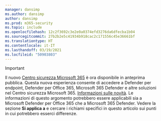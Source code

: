 ```yaml
---
manager: dansimp
ms.author: dansimp
author: dansimp
ms.prod: m365-security
ms.topic: include
ms.openlocfilehash: 12c2f3692c3e2e0a0374efd3276da6dfecba1b04
ms.sourcegitcommit: 27b2b2e5c41934b918cac2c171556c45e36661bf
ms.translationtype: HT
ms.contentlocale: it-IT
ms.lasthandoff: 03/19/2021
ms.locfileid: "50903803"
---
```

> [!IMPORTANT]
> Il nuovo [Centro sicurezza Microsoft 365](https://security.microsoft.com) è ora disponibile in anteprima pubblica. Questa nuova esperienza consente di accedere a Defender per endpoint, Defender per Office 365, Microsoft 365 Defender e altre soluzioni nel Centro sicurezza Microsoft 365. [Informazioni sulle novità](../mtp/overview-security-center.md). Le informazioni di questo argomento potrebbero essere applicabili sia a Microsoft Defender per Office 365 che a Microsoft 365 Defender. Vedere la sezione **Si applica a** e cercare i richiami specifici in questo articolo sui punti in cui potrebbero esserci differenze.